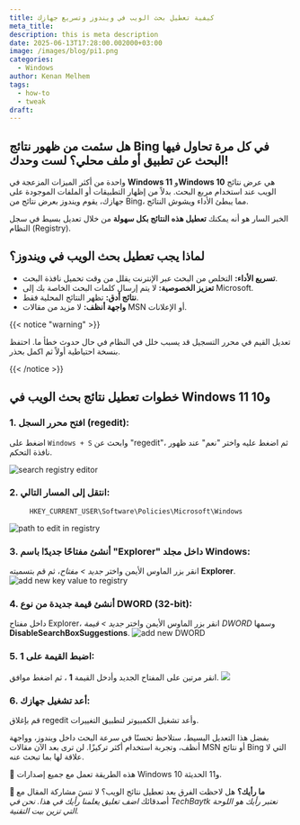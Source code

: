```yaml
---
title: كيفية تعطيل بحث الويب في ويندوز وتسريع جهازك
meta_title: 
description: this is meta description
date: 2025-06-13T17:28:00.002000+03:00
image: /images/blog/pi1.png
categories:
  - Windows
author: Kenan Melhem
tags:
  - how-to
  - tweak
draft:
---
```

## هل سئمت من ظهور نتائج Bing في كل مرة تحاول فيها البحث عن تطبيق أو ملف محلي؟ لست وحدك!

واحدة من أكثر الميزات المزعجة في **Windows 11** و**Windows 10** هي عرض نتائج الويب عند استخدام مربع البحث. بدلاً من إظهار التطبيقات أو الملفات الموجودة على جهازك، يقوم ويندوز بعرض نتائج من Bing، مما يبطئ الأداء ويشوش النتائج.

الخبر السار هو أنه يمكنك **تعطيل هذه النتائج بكل سهولة** من خلال تعديل بسيط في سجل النظام (Registry).
## لماذا يجب تعطيل بحث الويب في ويندوز؟

  * **تسريع الأداء:** التخلص من البحث عبر الإنترنت يقلل من وقت تحميل نافذة البحث.
  * **تعزيز الخصوصية:** لا يتم إرسال كلمات البحث الخاصة بك إلى Microsoft.
  * **نتائج أدق:** تظهر النتائج المحلية فقط.
  * **واجهة أنظف:** لا مزيد من مقالات MSN أو الإعلانات.

{{< notice "warning" >}}

تعديل القيم في محرر التسجيل قد يسبب خلل في النظام في حال حدوث خطأ ما. احتفظ بنسخة احتياطية أولاً ثم اكمل بحذر.

{{< /notice >}}
## خطوات تعطيل نتائج بحث الويب في Windows 11 و10

  ### 1. **افتح محرر السجل (regedit):**

اضغط على `Windows + S` وابحث عن "regedit"، ثم اضغط عليه واختر "نعم" عند ظهور نافذة التحكم.

![search registry editor](searchregedit.png)

  ### 2. **انتقل إلى المسار التالي:**
         
         HKEY_CURRENT_USER\Software\Policies\Microsoft\Windows 
![path to edit in registry](regpathtoeditsearch.png)

  ### 3. **أنشئ مفتاحًا جديدًا باسم "Explorer" داخل مجلد Windows:**

انقر بزر الماوس الأيمن واختر *جديد > مفتاح*، ثم قم بتسميته **Explorer**.
![add new key value to registry](newkeyvalue.png)
  ### 4. **أنشئ قيمة جديدة من نوع DWORD (32-bit):**

داخل مفتاح Explorer، انقر بزر الماوس الأيمن واختر *جديد > قيمة DWORD* وسمها **DisableSearchBoxSuggestions**.
![add new DWORD](addnewdword.png)

  ### 5. **اضبط القيمة على 1:**

انقر مرتين على المفتاح الجديد وأدخل القيمة **1** ، ثم اضغط موافق.
![](setregistryvalue.jpg)
  ### 6. **أعد تشغيل جهازك:**

قم بإغلاق regedit وأعد تشغيل الكمبيوتر لتطبيق التغييرات.

بفضل هذا التعديل البسيط، ستلاحظ تحسنًا في سرعة البحث داخل ويندوز، وواجهة أنظف، وتجربة استخدام أكثر تركيزًا. لن ترى بعد الآن مقالات MSN أو نتائج Bing التي لا علاقة لها بما تبحث عنه.

🔧 هذه الطريقة تعمل مع جميع إصدارات Windows 10 و11 الحديثة.

**💬 ما رأيك؟** هل لاحظت الفرق بعد تعطيل نتائج الويب؟ لا تنسَ مشاركة المقال مع أصدقائك *اضف تعليق يعلمنا رأيك في هذا. نحن في TechBaytk نعتبر رأيك هو اللوحة التي تزين بيت التقنية.*